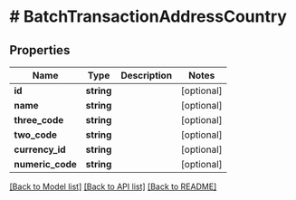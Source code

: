 # # BatchTransactionAddressCountry

## Properties

Name | Type | Description | Notes
------------ | ------------- | ------------- | -------------
**id** | **string** |  | [optional]
**name** | **string** |  | [optional]
**three_code** | **string** |  | [optional]
**two_code** | **string** |  | [optional]
**currency_id** | **string** |  | [optional]
**numeric_code** | **string** |  | [optional]

[[Back to Model list]](../../README.md#models) [[Back to API list]](../../README.md#endpoints) [[Back to README]](../../README.md)
